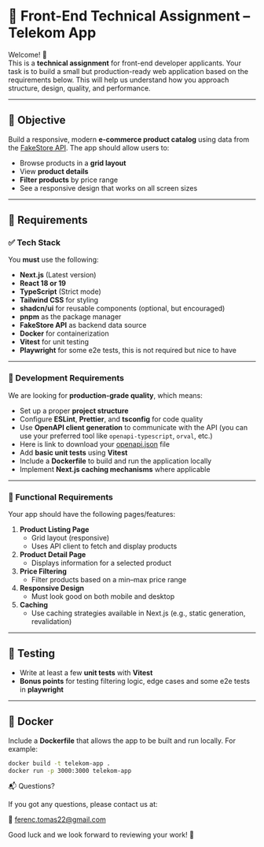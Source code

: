 # 🧪 Front-End Technical Assignment – Telekom App

Welcome! 👋  
This is a **technical assignment** for front-end developer applicants. Your task is to build a small but production-ready web application based on the requirements below. This will help us understand how you approach structure, design, quality, and performance.

---

## 📌 Objective

Build a responsive, modern **e-commerce product catalog** using data from the [FakeStore API](https://fakestoreapi.com/docs). The app should allow users to:

- Browse products in a **grid layout**
- View **product details**
- **Filter products** by price range
- See a responsive design that works on all screen sizes

---

## 🧰 Requirements

### ✅ Tech Stack

You **must** use the following:

- **Next.js** (Latest version)
- **React 18 or 19**
- **TypeScript** (Strict mode)
- **Tailwind CSS** for styling
- **shadcn/ui** for reusable components (optional, but encouraged)
- **pnpm** as the package manager
- **FakeStore API** as backend data source
- **Docker** for containerization
- **Vitest** for unit testing
- **Playwright** for some e2e tests, this is not required but nice to have

---

### 🔧 Development Requirements

We are looking for **production-grade quality**, which means:

- Set up a proper **project structure**
- Configure **ESLint**, **Prettier**, and **tsconfig** for code quality
- Use **OpenAPI client generation** to communicate with the API (you can use your preferred tool like `openapi-typescript`, `orval`, etc.)
- Here is link to download your [openapi.json](https://fakestoreapi.com/fakestoreapi.json) file
- Add **basic unit tests** using **Vitest**
- Include a **Dockerfile** to build and run the application locally
- Implement **Next.js caching mechanisms** where applicable

---

### 🎯 Functional Requirements

Your app should have the following pages/features:

1. **Product Listing Page**
   - Grid layout (responsive)
   - Uses API client to fetch and display products
2. **Product Detail Page**
   - Displays information for a selected product
3. **Price Filtering**
   - Filter products based on a min–max price range
4. **Responsive Design**
   - Must look good on both mobile and desktop
5. **Caching**
   - Use caching strategies available in Next.js (e.g., static generation, revalidation)

---

## 🧪 Testing

- Write at least a few **unit tests** with **Vitest**
- **Bonus points** for testing filtering logic, edge cases and some e2e tests in **playwright**

---

## 🐳 Docker

Include a **Dockerfile** that allows the app to be built and run locally. For example:

```bash
docker build -t telekom-app .
docker run -p 3000:3000 telekom-app
```

📬 Questions?

If you got any questions, please contact us at:

📧 ferenc.tomas22@gmail.com

Good luck and we look forward to reviewing your work! 🚀
